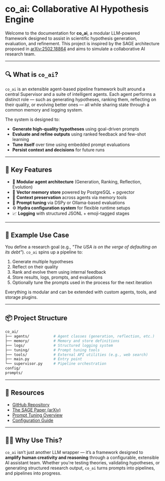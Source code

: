 # co_ai: Collaborative AI Hypothesis Engine

Welcome to the documentation for **co_ai**, a modular LLM-powered framework designed to assist in scientific hypothesis generation, evaluation, and refinement. This project is inspired by the SAGE architecture proposed in [arXiv:2502.18864](https://arxiv.org/abs/2502.18864) and aims to simulate a collaborative AI research team.

---

## 🔍 What is `co_ai`?

`co_ai` is an extensible agent-based pipeline framework built around a central Supervisor and a suite of intelligent agents. Each agent performs a distinct role — such as generating hypotheses, ranking them, reflecting on their quality, or evolving better ones — all while sharing state through a common memory and logging system.

The system is designed to:

- **Generate high-quality hypotheses** using goal-driven prompts
- **Evaluate and refine outputs** using ranked feedback and few-shot learning
- **Tune itself** over time using embedded prompt evaluations
- **Persist context and decisions** for future runs

---

## 🧠 Key Features

- 🧩 **Modular agent architecture** (Generation, Ranking, Reflection, Evolution)
- 🧠 **Vector memory store** powered by PostgreSQL + pgvector
- 📂 **Context preservation** across agents via memory tools
- 📜 **Prompt tuning** via DSPy or Ollama-based evaluations
- ⚙️ **Hydra configuration system** for flexible runtime setups
- 📈 **Logging** with structured JSONL + emoji-tagged stages

---

## 🚀 Example Use Case

You define a research goal (e.g., *"The USA is on the verge of defaulting on its debt"*). `co_ai` spins up a pipeline to:

1. Generate multiple hypotheses
2. Reflect on their quality
3. Rank and evolve them using internal feedback
4. Store results, logs, prompts, and evaluations
5. Optionally tune the prompts used in the process for the next iteration

Everything is modular and can be extended with custom agents, tools, and storage plugins.

---

## 📦 Project Structure

```bash
co_ai/
├── agents/           # Agent classes (generation, reflection, etc.)
├── memory/           # Memory and store definitions
├── logs/             # Structured logging system
├── tuning/           # Prompt tuning tools
├── tools/            # External API utilities (e.g., web search)
├── main.py           # Entry point
└── supervisor.py     # Pipeline orchestration
config/
prompts/


````

---

## 🔗 Resources

* [GitHub Repository](https://github.com/ernanhughes/co-ai)
* [The SAGE Paper (arXiv)](https://arxiv.org/abs/2502.18864)
* [Prompt Tuning Overview](prompt_tuning.md)
* [Configuration Guide](configuration.md)

---

## 👨‍🔬 Why Use This?

`co_ai` isn’t just another LLM wrapper — it’s a framework designed to **amplify human creativity and reasoning** through a configurable, extensible AI assistant team. Whether you're testing theories, validating hypotheses, or generating structured research output, `co_ai` turns prompts into pipelines, and pipelines into progress.

```

